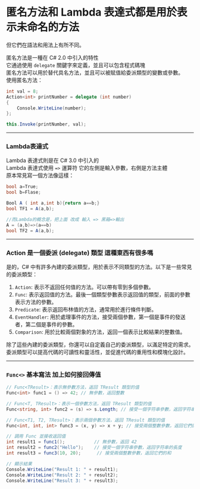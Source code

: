 
# 匿名方法和 Lambda 表達式都是用於表示未命名的方法  
但它們在語法和用法上有所不同。

匿名方法是一種在 C# 2.0 中引入的特性  
它通過使用 `delegate` 關鍵字來定義，並且可以包含程式碼塊  
匿名方法可以用於替代具名方法，並且可以被賦值給委派類型的變數或參數。  
使用匿名方法：
```csharp
int val = 8;
Action<int> printNumber = delegate (int number)
{
    Console.WriteLine(number);
};

this.Invoke(printNumber, val);
```
  
---
### Lambda表達式  
Lambda 表達式則是在 C# 3.0 中引入的  
Lambda 表達式使用 `=>` 運算符 它的左側是輸入參數，右側是方法主體  
原本常見寫一個方法像這樣：
```csharp
bool a=True;
bool b=Flase;

Bool A ( int a,int b){return a==b;}
bool TF1 = A(a,b);

//而Lambda的概念是，把上面 改成 輸入 => 黑箱=>輸出
A = (a,b)=>(a==b)
bool TF2 = A(a,b);
```
---
### Action<int> 是一個委派 (delegate) 類型  這種東西有很多嗎
是的，C# 中有許多內建的委派類型，用於表示不同類型的方法。以下是一些常見的委派類型：

1. `Action`: 表示不返回任何值的方法。可以帶有零到多個參數。
2. `Func`: 表示返回值的方法。最後一個類型參數表示返回值的類型，前面的參數表示方法的參數。
3. `Predicate`: 表示返回布林值的方法，通常用於進行條件判斷。
4. `EventHandler`: 用於處理事件的方法，接受兩個參數，第一個是事件的發送者，第二個是事件的參數。
5. `Comparison`: 用於比較兩個對象的方法，返回一個表示比較結果的整數值。

除了這些內建的委派類型，你還可以自定義自己的委派類型，以滿足特定的需求。委派類型可以提高代碼的可讀性和靈活性，並促進代碼的重用性和模塊化設計。

--- 
### `Func<>`  基本寫法    加上如何接回傳值
```csharp
// Func<TResult>：表示無參數方法，返回 TResult 類型的值
Func<int> func1 = () => 42; // 無參數，返回整數

// Func<T, TResult>：表示一個參數方法，返回 TResult 類型的值
Func<string, int> func2 = (s) => s.Length; // 接受一個字符串參數，返回字符串的長度

// Func<T1, T2, TResult>：表示兩個參數方法，返回 TResult 類型的值
Func<int, int, int> func3 = (x, y) => x + y; // 接受兩個整數參數，返回它們的和

// 調用 Func 並接收返回值
int result1 = func1();           // 無參數，返回 42
int result2 = func2("Hello");    // 接受一個字符串參數，返回字符串的長度
int result3 = func3(10, 20);      // 接受兩個整數參數，返回它們的和

// 顯示結果
Console.WriteLine("Result 1: " + result1);
Console.WriteLine("Result 2: " + result2);
Console.WriteLine("Result 3: " + result3);
```